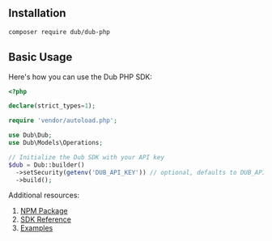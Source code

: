 ## Installation

```bash
composer require dub/dub-php
```

## Basic Usage

Here's how you can use the Dub PHP SDK:

```php
<?php

declare(strict_types=1);

require 'vendor/autoload.php';

use Dub\Dub;
use Dub\Models\Operations;

// Initialize the Dub SDK with your API key
$dub = Dub::builder()
  ->setSecurity(getenv('DUB_API_KEY')) // optional, defaults to DUB_API_KEY
  ->build();
```

Additional resources:

1. [NPM Package](https://d.to/php/sdk)
2. [SDK Reference](https://github.com/dubinc/dub-php/blob/main/README.md)
3. [Examples](https://github.com/dubinc/examples/tree/main/php)
